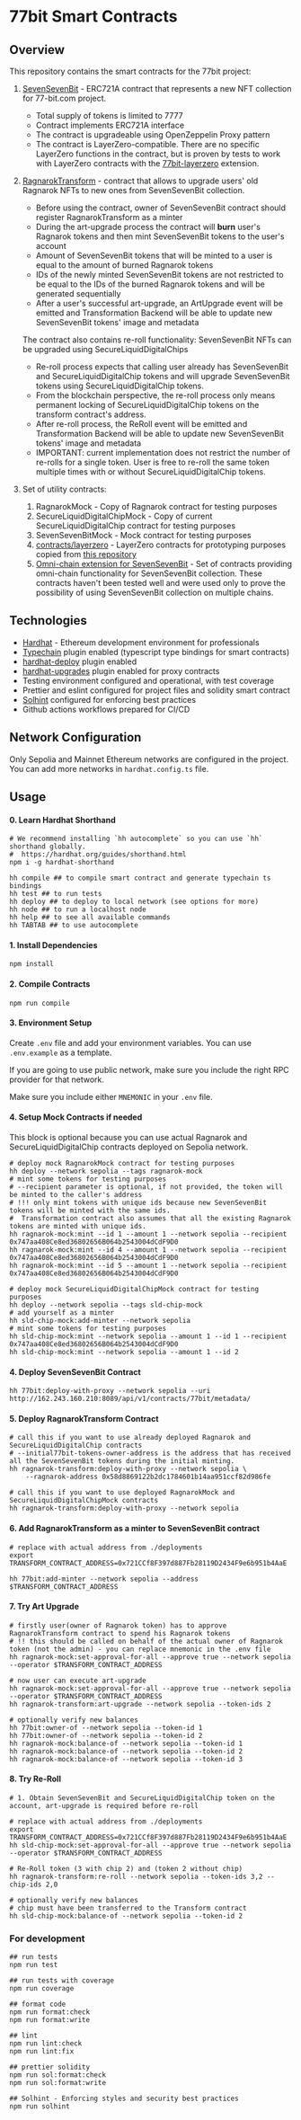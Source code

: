 # 77bit Smart Contracts

## Overview

This repository contains the smart contracts for the 77bit project:

1. [SevenSevenBit](./contracts/77bit/SevenSevenBit.sol) - ERC721A contract that represents a new NFT collection for 77-bit.com project.
    - Total supply of tokens is limited to 7777
    - Contract implements ERC721A interface
    - The contract is upgradeable using OpenZeppelin Proxy pattern
    - The contract is LayerZero-compatible. There are no specific LayerZero functions in the contract,
      but is proven by tests to work with LayerZero contracts with the [77bit-layerzero](./contracts/77bit-layerzero) extension.
2. [RagnarokTransform](./contracts/transform/RagnarokTransform.sol) -
   contract that allows to upgrade users' old Ragnarok NFTs to new ones from SevenSevenBit collection.

    - Before using the contract, owner of SevenSevenBit contract should register RagnarokTransform as a minter
    - During the art-upgrade process the contract will **burn** user's Ragnarok tokens
      and then mint SevenSevenBit tokens to the user's account
    - Amount of SevenSevenBit tokens that will be minted to a user is equal to the amount of burned Ragnarok tokens
    - IDs of the newly minted SevenSevenBit tokens are not restricted to be equal to the IDs of the burned Ragnarok tokens and will be generated sequentially
    - After a user's successful art-upgrade, an ArtUpgrade event will be emitted
      and Transformation Backend will be able to update new SevenSevenBit tokens' image and metadata

    The contract also contains re-roll functionality: SevenSevenBit NFTs can be upgraded using SecureLiquidDigitalChips

    - Re-roll process expects that calling user already has SevenSevenBit and SecureLiquidDigitalChip tokens
      and will upgrade SevenSevenBit tokens using SecureLiquidDigitalChip tokens.
    - From the blockchain perspective, the re-roll process only means permanent locking of SecureLiquidDigitalChip tokens on the transform contract's address.
    - After re-roll process, the ReRoll event will be emitted
      and Transformation Backend will be able to update new SevenSevenBit tokens' image and metadata
    - IMPORTANT: current implementation does not restrict the number of re-rolls for a single token. User is free to re-roll the same token multiple times with or without SecureLiquidDigitalChip tokens.

3. Set of utility contracts:
    1. RagnarokMock - Copy of Ragnarok contract for testing purposes
    2. SecureLiquidDigitalChipMock - Copy of current SecureLiquidDigitalChip contract for testing purposes
    3. SevenSevenBitMock - Mock contract for testing purposes
    4. [contracts/layerzero](./contracts/layerzero) - LayerZero contracts for prototyping purposes copied from [this repository](https://github.com/LayerZero-Labs/solidity-examples)
    5. [Omni-chain extension for SevenSevenBit](./contracts/77bit-layerzero) - Set of contracts providing omni-chain functionality for SevenSevenBit collection.
       These contracts haven't been tested well and were used only to prove the possibility of using SevenSevenBit collection on multiple chains.

## Technologies

-   [Hardhat](https://hardhat.org/) - Ethereum development environment for professionals
-   [Typechain](https://github.com/dethcrypto/TypeChain) plugin enabled (typescript type bindings for smart contracts)
-   [hardhat-deploy](https://github.com/wighawag/hardhat-deploy) plugin enabled
-   [hardhat-upgrades](https://www.npmjs.com/package/@openzeppelin/hardhat-upgrades) plugin enabled for proxy contracts
-   Testing environment configured and operational, with test coverage
-   Prettier and eslint configured for project files and solidity smart contract
-   [Solhint](https://github.com/protofire/solhint) configured for enforcing best practices
-   Github actions workflows prepared for CI/CD

## Network Configuration

Only Sepolia and Mainnet Ethereum networks are configured in the project. You can add more networks in `hardhat.config.ts` file.

## Usage

#### 0. Learn Hardhat Shorthand

```shell
# We recommend installing `hh autocomplete` so you can use `hh` shorthand globally.
#  https://hardhat.org/guides/shorthand.html
npm i -g hardhat-shorthand

hh compile ## to compile smart contract and generate typechain ts bindings
hh test ## to run tests
hh deploy ## to deploy to local network (see options for more)
hh node ## to run a localhost node
hh help ## to see all available commands
hh TABTAB ## to use autocomplete
```

#### 1. Install Dependencies

```shell
npm install
```

#### 2. Compile Contracts

```shell
npm run compile
```

#### 3. Environment Setup

Create `.env` file and add your environment variables. You can use `.env.example` as a template.

If you are going to use public network, make sure you include the right RPC provider for that network.

Make sure you include either `MNEMONIC` in your `.env` file.

#### 4. Setup Mock Contracts if needed

This block is optional because you can use actual Ragnarok and SecureLiquidDigitalChip contracts deployed on Sepolia network.

```shell
# deploy mock RagnarokMock contract for testing purposes
hh deploy --network sepolia --tags ragnarok-mock
# mint some tokens for testing purposes
# --recipient parameter is optional, if not provided, the token will be minted to the caller's address
# !!! only mint tokens with unique ids because new SevenSevenBit tokens will be minted with the same ids.
#  Transformation contract also assumes that all the existing Ragnarok tokens are minted with unique ids.
hh ragnarok-mock:mint --id 1 --amount 1 --network sepolia --recipient 0x747aa408Ce8ed36802656B064b2543004dCdF9D0
hh ragnarok-mock:mint --id 4 --amount 1 --network sepolia --recipient 0x747aa408Ce8ed36802656B064b2543004dCdF9D0
hh ragnarok-mock:mint --id 5 --amount 1 --network sepolia --recipient 0x747aa408Ce8ed36802656B064b2543004dCdF9D0

# deploy mock SecureLiquidDigitalChipMock contract for testing purposes
hh deploy --network sepolia --tags sld-chip-mock
# add yourself as a minter
hh sld-chip-mock:add-minter --network sepolia
# mint some tokens for testing purposes
hh sld-chip-mock:mint --network sepolia --amount 1 --id 1 --recipient 0x747aa408Ce8ed36802656B064b2543004dCdF9D0
hh sld-chip-mock:mint --network sepolia --amount 1 --id 2
```

#### 4. Deploy SevenSevenBit Contract

```shell
hh 77bit:deploy-with-proxy --network sepolia --uri http://162.243.160.210:8089/api/v1/contracts/77bit/metadata/
```

#### 5. Deploy RagnarokTransform Contract

```shell
# call this if you want to use already deployed Ragnarok and SecureLiquidDigitalChip contracts
# --initial77bit-tokens-owner-address is the address that has received all the SevenSevenBit tokens during the initial minting.
hh ragnarok-transform:deploy-with-proxy --network sepolia \
    --ragnarok-address 0x58d8869122b2dc1784601b14aa951ccf82d986fe

# call this if you want to use deployed RagnarokMock and SecureLiquidDigitalChipMock contracts
hh ragnarok-transform:deploy-with-proxy --network sepolia
```

#### 6. Add RagnarokTransform as a minter to SevenSevenBit contract
```shell
# replace with actual address from ./deployments
export TRANSFORM_CONTRACT_ADDRESS=0x721CCf8F397d887Fb28119D2434F9e6b951b4AaE

hh 77bit:add-minter --network sepolia --address $TRANSFORM_CONTRACT_ADDRESS
```

#### 7. Try Art Upgrade

```shell
# firstly user(owner of Ragnarok token) has to approve RagnarokTransform contract to spend his Ragnarok tokens
# !! this should be called on behalf of the actual owner of Ragnarok token (not the admin) - you can replace mnemonic in the .env file
hh ragnarok-mock:set-approval-for-all --approve true --network sepolia --operator $TRANSFORM_CONTRACT_ADDRESS

# now user can execute art-upgrade
hh ragnarok-mock:set-approval-for-all --approve true --network sepolia --operator $TRANSFORM_CONTRACT_ADDRESS
hh ragnarok-transform:art-upgrade --network sepolia --token-ids 2

# optionally verify new balances
hh 77bit:owner-of --network sepolia --token-id 1
hh 77bit:owner-of --network sepolia --token-id 2
hh ragnarok-mock:balance-of --network sepolia --token-id 1
hh ragnarok-mock:balance-of --network sepolia --token-id 2
hh ragnarok-mock:balance-of --network sepolia --token-id 3
```

#### 8. Try Re-Roll

```shell
# 1. Obtain SevenSevenBit and SecureLiquidDigitalChip token on the account, art-upgrade is required before re-roll

# replace with actual address from ./deployments
export TRANSFORM_CONTRACT_ADDRESS=0x721CCf8F397d887Fb28119D2434F9e6b951b4AaE
hh sld-chip-mock:set-approval-for-all --approve true --network sepolia --operator $TRANSFORM_CONTRACT_ADDRESS

# Re-Roll token (3 with chip 2) and (token 2 without chip)
hh ragnarok-transform:re-roll --network sepolia --token-ids 3,2 --chip-ids 2,0

# optionally verify new balances
# chip must have been transferred to the Transform contract
hh sld-chip-mock:balance-of --network sepolia --token-id 2
```

### For development

```shell
## run tests
npm run test

## run tests with coverage
npm run coverage

## format code
npm run format:check
npm run format:write

## lint
npm run lint:check
npm run lint:fix

## prettier solidity
npm run sol:format:check
npm run sol:format:write

## Solhint - Enforcing styles and security best practices
npm run solhint
```
